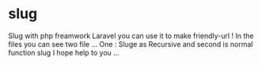# slug
Slug with php freamwork Laravel you can use it to make friendly-url !
In the files you can see two file ... One : Sluge as Recursive and second is normal function slug I hope help to you ...
